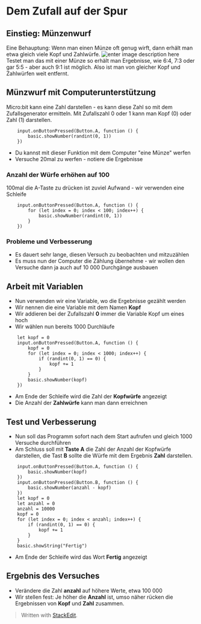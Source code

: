 
# Dem Zufall auf der Spur
## Einstieg: Münzenwurf
Eine Behauptung: Wenn man einen Münze oft genug wirft, dann erhält man etwa gleich viele Kopf und Zahlwürfe. 
![enter image description here](https://microbit.eeducation.at/images/thumb/1/11/Kopf_zahl.jpg/300px-Kopf_zahl.jpg)
Testet man das mit einer Münze so erhält man Ergebnisse, wie 6:4, 7:3 oder gar 5:5 - aber auch 9:1 ist möglich. Also ist man von gleicher  Kopf und Zahlwürfen weit entfernt.
## Münzwurf mit Computerunterstützung 
Micro:bit kann eine Zahl darstellen - es kann diese Zahl so mit dem Zufallsgenerator ermitteln.  Mit Zufallszahl 0 oder 1 kann man Kopf (0) oder Zahl (1) darstellen.
```blocks
	input.onButtonPressed(Button.A, function () {
		basic.showNumber(randint(0, 1))
	})
```
 - Du kannst mit dieser Funktion mit dem Computer "eine Münze" werfen 
 - Versuche 20mal zu werfen - notiere die Ergebnisse

### Anzahl der Würfe erhöhen auf 100
100mal die A-Taste zu drücken ist zuviel Aufwand - wir verwenden eine Schleife
```blocks
	input.onButtonPressed(Button.A, function () {
		for (let index = 0; index < 100; index++) {
			basic.showNumber(randint(0, 1))
		}
	})
```
### Probleme und Verbesserung
 - Es dauert sehr lange, diesen Versuch zu beobachten und mitzuzählen
 - Es muss nun der Computer die Zählung übernehme - wir wollen den Versuche dann ja auch auf 10 000 Durchgänge ausbauen

## Arbeit mit Variablen
 - Nun verwenden wir eine Variable, wo die Ergebnisse gezählt werden
 - Wir nennen die eine Variable mit dem Namen **Kopf**
 - Wir addieren bei der Zufallszahl **0** immer die Variable Kopf um eines hoch
 - Wir wählen nun bereits 1000 Durchläufe
```blocks
	let kopf = 0
	input.onButtonPressed(Button.A, function () {
		kopf = 0
		for (let index = 0; index < 1000; index++) {
			if (randint(0, 1) == 0) {
				kopf += 1
			}
		}
		basic.showNumber(kopf)
	})
```
 - Am Ende der Schleife wird die Zahl der **Kopfwürfe** angezeigt
 - Die Anzahl der **Zahlwürfe** kann man dann erreichnen
## Test und Verbesserung
 - Nun soll das Programm sofort nach dem Start aufrufen und gleich 1000 Versuche durchführen
 - Am Schluss soll mit **Taste A** die Zahl der Anzahl der Kopfwürfe darstellen, die Tast **B** sollte die Würfe mit dem Ergebnis **Zahl** darstellen.

```blocks
	input.onButtonPressed(Button.A, function () {
	    basic.showNumber(kopf)
	})
	input.onButtonPressed(Button.B, function () {
	    basic.showNumber(anzahl - kopf)
	})
	let kopf = 0
	let anzahl = 0
	anzahl = 10000
	kopf = 0
	for (let index = 0; index < anzahl; index++) {
	    if (randint(0, 1) == 0) {
	        kopf += 1
	    }
	}
	basic.showString("Fertig")
```
 - Am Ende der Schleife wird das Wort **Fertig** angezeigt
## Ergebnis des Versuches
 - Verändere die Zahl **anzahl** auf höhere Werte, etwa 100 000
 - Wir stellen fest: Je höher die **Anzahl** ist, umso näher rücken die Ergebnissen von **Kopf** und **Zahl** zusammen.


> Written with [StackEdit](https://stackedit.io/).


<!--stackedit_data:
eyJoaXN0b3J5IjpbNTk0NjI4NTMxLC0xMTY4NjY5OTUwLDc2OD
A4NjY1OF19
-->